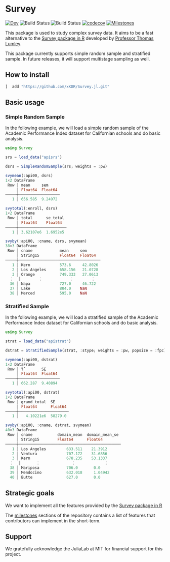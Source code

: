 # Survey

[![Dev](https://img.shields.io/badge/docs-dev-blue.svg)](https://xKDR.github.io/Survey.jl/dev)
![Build Status](https://github.com/xKDR/Survey.jl/actions/workflows/ci.yml/badge.svg)
![Build Status](https://github.com/xKDR/Survey.jl/actions/workflows/documentation.yml/badge.svg)
[![codecov](https://codecov.io/gh/xKDR/Survey.jl/branch/main/graph/badge.svg?token=4PFSF47BT2)](https://codecov.io/gh/xKDR/Survey.jl)
[![Milestones](https://img.shields.io/badge/-milestones-brightgreen)](https://github.com/xKDR/Survey.jl/milestones)


This package is used to study complex survey data. It aims to be a fast alternative to the [Survey package in R](https://cran.r-project.org/web/packages/survey/index.html) developed by [Professor Thomas Lumley](https://www.stat.auckland.ac.nz/people/tlum005).

This package currently supports simple random sample and stratified sample. In future releases, it will support multistage sampling as well. 

## How to install
```julia
]  add "https://github.com/xKDR/Survey.jl.git"
```
## Basic usage

### Simple Random Sample

In the following example, we will load a simple random sample of the Academic Performance Index dataset for Californian schools and do basic analysis. 
```julia
using Survey

srs = load_data("apisrs")

dsrs = SimpleRandomSample(srs; weights = :pw)

svymean(:api00, dsrs)
1×2 DataFrame
 Row │ mean     sem     
     │ Float64  Float64 
─────┼──────────────────
   1 │ 656.585  9.24972

svytotal(:enroll, dsrs)
1×2 DataFrame
 Row │ total      se_total 
     │ Float64    Float64  
─────┼─────────────────────
   1 │ 3.62107e6  1.6952e5   

svyby(:api00, :cname, dsrs, svymean)
38×3 DataFrame
 Row │ cname            mean     sem      
     │ String15         Float64  Float64  
─────┼────────────────────────────────────
   1 │ Kern             573.6     42.8026
   2 │ Los Angeles      658.156   21.0728
   3 │ Orange           749.333   27.0613
  ⋮  │        ⋮            ⋮        ⋮
  36 │ Napa             727.0     46.722
  37 │ Lake             804.0    NaN
  38 │ Merced           595.0    NaN
```

### Stratified Sample

In the following example, we will load a stratified sample of the Academic Performance Index dataset for Californian schools and do basic analysis. 

```julia
using Survey

strat = load_data("apistrat")

dstrat = StratifiedSample(strat, :stype; weights = :pw, popsize = :fpc)

svymean(:api00, dstrat)
1×2 DataFrame
 Row │ Ȳ̂        SE      
     │ Float64  Float64 
─────┼──────────────────
   1 │ 662.287  9.40894

svytotal(:api00, dstrat)
1×2 DataFrame
 Row │ grand_total  SE      
     │ Float64      Float64 
─────┼──────────────────────
   1 │   4.10221e6  58279.0

svyby(:api00, :cname, dstrat, svymean)
40×3 DataFrame
 Row │ cname           domain_mean  domain_mean_se 
     │ String15        Float64      Float64        
─────┼─────────────────────────────────────────────
   1 │ Los Angeles         633.511    21.3912
   2 │ Ventura             707.172    31.6856
   3 │ Kern                678.235    53.1337
  ⋮  │       ⋮              ⋮             ⋮
  38 │ Mariposa            706.0       0.0
  39 │ Mendocino           632.018     1.04942
  40 │ Butte               627.0       0.0
```

## Strategic goals
We want to implement all the features provided by the [Survey package in R](https://cran.r-project.org/web/packages/survey/index.html)

The [milestones](https://github.com/xKDR/Survey.jl/milestones) sections of the repository contains a list of features that contributors can implement in the short-term.

## Support

We gratefully acknowledge the JuliaLab at MIT for financial support for this project.
